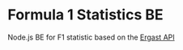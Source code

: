 # Formula 1 Statistics BE
Node.js BE for F1 statistic based on the [Ergast API](http://ergast.com/mrd/) 
